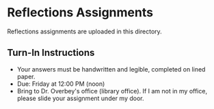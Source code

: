 # Reflections Assignments
Reflections assignments are uploaded in this directory. 

## Turn-In Instructions
- Your answers must be handwritten and legible, completed on lined paper.
- Due: Friday at 12:00 PM (noon)
- Bring to Dr. Overbey's office (library office). If I am not in my office, please slide your assignment under my door.
